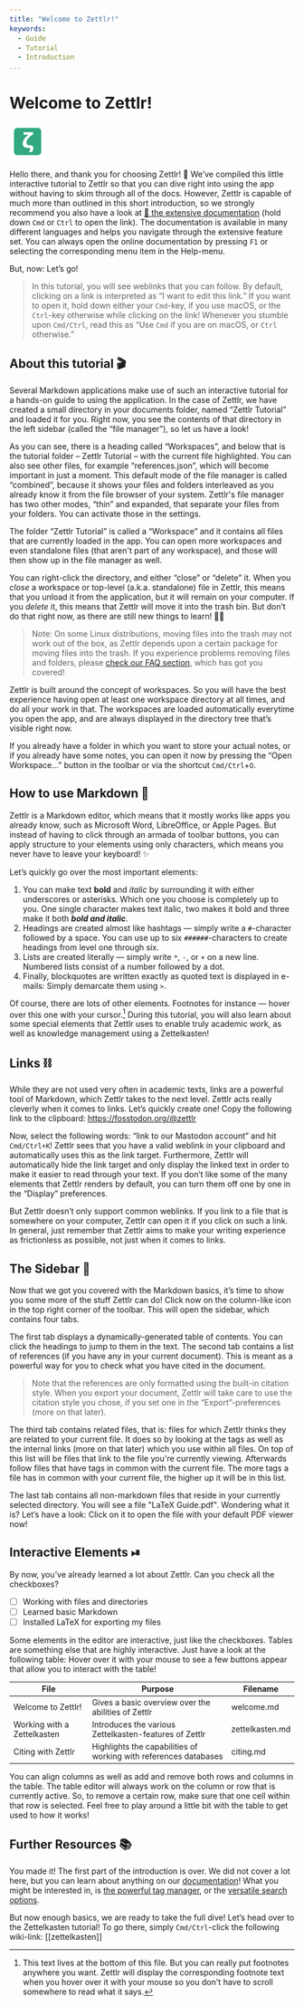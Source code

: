 ```yaml
---
title: "Welcome to Zettlr!"
keywords:
  - Guide
  - Tutorial
  - Introduction
...
```


# Welcome to Zettlr!

 ![zettlr.png](./zettlr.png)

Hello there, and thank you for choosing Zettlr! 🎉 We’ve compiled this little interactive tutorial to Zettlr so that you can dive right into using the app without having to skim through all of the docs. However, Zettlr is capable of much more than outlined in this short introduction, so we strongly recommend you also have a look at [🔗 the extensive documentation](https://docs.zettlr.com/) (hold down `Cmd` or `Ctrl` to open the link). The documentation is available in many different languages and helps you navigate through the extensive feature set. You can always open the online documentation by pressing `F1` or selecting the corresponding menu item in the Help-menu.

But, now: Let’s go!

> In this tutorial, you will see weblinks that you can follow. By default, clicking on a link is interpreted as “I want to edit this link.” If you want to open it, hold down either your `Cmd`-key, if you use macOS, or the `Ctrl`-key otherwise while clicking on the link! Whenever you stumble upon `Cmd/Ctrl`, read this as “Use `Cmd` if you are on macOS, or `Ctrl` otherwise.”

## About this tutorial 🎬

Several Markdown applications make use of such an interactive tutorial for a hands-on guide to using the application. In the case of Zettlr, we have created a small directory in your documents folder, named “Zettlr Tutorial” and loaded it for you. Right now, you see the contents of that directory in the left sidebar (called the “file manager”), so let us have a look!

As you can see, there is a heading called “Workspaces”, and below that is the tutorial folder – Zettlr Tutorial – with the current file highlighted. You can also see other files, for example “references.json”, which will become important in just a moment. This default mode of the file manager is called “combined”, because it shows your files and folders interleaved as you already know it from the file browser of your system. Zettlr's file manager has two other modes, “thin” and expanded, that separate your files from your folders. You can activate those in the settings.

The folder “Zettlr Tutorial” is called a “Workspace” and it contains all files that are currently loaded in the app. You can open more workspaces and even standalone files (that aren't part of any workspace), and those will then show up in the file manager as well.

You can right-click the directory, and either “close” or “delete” it. When you _close_ a workspace or top-level (a.k.a. standalone) file in Zettlr, this means that you unload it from the application, but it will remain on your computer. If you _delete_ it, this means that Zettlr will move it into the trash bin. But don’t do that right now, as there are still new things to learn! ✍🏼

> Note: On some Linux distributions, moving files into the trash may not work out of the box, as Zettlr depends upon a certain package for moving files into the trash. If you experience problems removing files and folders, please [check our FAQ section](https://docs.zettlr.com/en/faq/#im-using-linux-and-deleting-files-doesnt-move-them-to-the-trash), which has got you covered!

Zettlr is built around the concept of workspaces. So you will have the best experience having open at least one workspace directory at all times, and do all your work in that. The workspaces are loaded automatically everytime you open the app, and are always displayed in the directory tree that’s visible right now.

If you already have a folder in which you want to store your actual notes, or if you already have some notes, you can open it now by pressing the “Open Workspace…” button in the toolbar or via the shortcut `Cmd/Ctrl`+`O`.

## How to use Markdown 📝

Zettlr is a Markdown editor, which means that it mostly works like apps you already know, such as Microsoft Word, LibreOffice, or Apple Pages. But instead of having to click through an armada of toolbar buttons, you can apply structure to your elements using only characters, which means you never have to leave your keyboard! ✨

Let’s quickly go over the most important elements:

1. You can make text **bold** and _italic_ by surrounding it with either underscores or asterisks. Which one you choose is completely up to you. One single character makes text italic, two makes it bold and three make it both __*bold and italic*__.
2. Headings are created almost like hashtags — simply write a `#`-character followed by a space. You can use up to six `######`-characters to create headings from level one through six.
3. Lists are created literally — simply write `*`, `-`, or `+` on a new line. Numbered lists consist of a number followed by a dot.
4. Finally, blockquotes are written exactly as quoted text is displayed in e-mails: Simply demarcate them using `>`.

Of course, there are lots of other elements. Footnotes for instance — hover over this one with your cursor.[^1] During this tutorial, you will also learn about some special elements that Zettlr uses to enable truly academic work, as well as knowledge management using a Zettelkasten!

## Links ⛓

While they are not used very often in academic texts, links are a powerful tool of Markdown, which Zettlr takes to the next level. Zettlr acts really cleverly when it comes to links. Let’s quickly create one! Copy the following link to the clipboard: https://fosstodon.org/@zettlr

Now, select the following words: “link to our Mastodon account” and hit `Cmd/Ctrl+K`! Zettlr sees that you have a valid weblink in your clipboard and automatically uses this as the link target. Furthermore, Zettlr will automatically hide the link target and only display the linked text in order to make it easier to read through your text. If you don’t like some of the many elements that Zettlr renders by default, you can turn them off one by one in the “Display” preferences.

But Zettlr doesn’t only support common weblinks. If you link to a file that is somewhere on your computer, Zettlr can open it if you click on such a link. In general, just remember that Zettlr aims to make your writing experience as frictionless as possible, not just when it comes to links.

## The Sidebar 📎

Now that we got you covered with the Markdown basics, it’s time to show you some more of the stuff Zettlr can do! Click now on the column-like icon in the top right corner of the toolbar. This will open the sidebar, which contains four tabs.

The first tab displays a dynamically-generated table of contents. You can click the headings to jump to them in the text. The second tab contains a list of references (if you have any in your current document). This is meant as a powerful way for you to check what you have cited in the document.

> Note that the references are only formatted using the built-in citation style. When you export your document, Zettlr will take care to use the citation style you chose, if you set one in the “Export”-preferences (more on that later).

The third tab contains related files, that is: files for which Zettlr thinks they are related to your current file. It does so by looking at the tags as well as the internal links (more on that later) which you use within all files. On top of this list will be files that link to the file you're currently viewing. Afterwards follow files that have tags in common with the current file. The more tags a file has in common with your current file, the higher up it will be in this list.

The last tab contains all non-markdown files that reside in your currently selected directory. You will see a file "LaTeX Guide.pdf". Wondering what it is? Let’s have a look: Click on it to open the file with your default PDF viewer now!

## Interactive Elements ⏯

By now, you’ve already learned a lot about Zettlr. Can you check all the checkboxes?

- [ ] Working with files and directories
- [ ] Learned basic Markdown
- [ ] Installed LaTeX for exporting my files

Some elements in the editor are interactive, just like the checkboxes. Tables are something else that are highly interactive. Just have a look at the following table: Hover over it with your mouse to see a few buttons appear that allow you to interact with the table!

| File                        | Purpose                                                          | Filename        |
|-----------------------------|------------------------------------------------------------------|-----------------|
| Welcome to Zettlr!          | Gives a basic overview over the abilities of Zettlr              | welcome.md      |
| Working with a Zettelkasten | Introduces the various Zettelkasten-features of Zettlr           | zettelkasten.md |
| Citing with Zettlr          | Highlights the capabilities of working with references databases | citing.md       |

You can align columns as well as add and remove both rows and columns in the table. The table editor will always work on the column or row that is currently active. So, to remove a certain row, make sure that one cell within that row is selected. Feel free to play around a little bit with the table to get used to how it works!

## Further Resources 📚

You made it! The first part of the introduction is over. We did not cover a lot here, but you can learn about anything on our [documentation](https://docs.zettlr.com/)! What you might be interested in, is [the powerful tag manager](https://docs.zettlr.com/en/reference/settings/#manage-tags), or the [versatile search options](https://docs.zettlr.com/en/core/search/).

But now enough basics, we are ready to take the full dive! Let’s head over to the Zettelkasten tutorial! To go there, simply `Cmd/Ctrl`-click the following wiki-link: [[zettelkasten]]

[^1]: This text lives at the bottom of this file. But you can really put footnotes anywhere you want. Zettlr will display the corresponding footnote text when you hover over it with your mouse so you don't have to scroll somewhere to read what it says.
